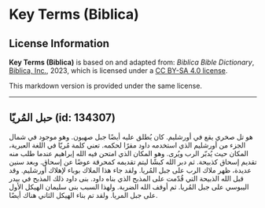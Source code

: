 # Key Terms (Biblica)

## License Information

**Key Terms (Biblica)** is based on and adapted from: _Biblica Bible Dictionary_, [Biblica, Inc.](https://www.biblica.com/), 2023, which is licensed under a [CC BY-SA 4.0 license](https://creativecommons.org/licenses/by-sa/4.0/legalcode.en).

This markdown version is provided under the same license.



--------------------------------

## حبل المُريّا (id: 134307)

هو تل صخري يقع في أورشليم. كان يُطلق عليه أيضًا جبل صهيون. وهو موجود في شمال الجزء من أورشليم الذي استخدمه داود مقرًا لحكمه. تعني كلمة مُريّا في اللغة العبرية، المكان حيث يُدبّر الرب ويُرى. وهو المكان الذي امتحن فيه الله إبراهيم عندما طلب منه تقديم إسحاق كذبيحة. ثم دبر الله كبشًا ليتم تقديمه كمحرقة عوضًا عن إسحاق. وبعد سنين عديدة، ظهر ملاك الرب على جبل المُريا. ولقد جاء هذا الملاك بوباء لإهلاك أورشليم. وقد قبل الله الذبيحة التي قُدّمت على المذبح الذي بناه داود. بنى داود ذلك المذبح في بيدر اليبوسي على جبل المُريا. ثم أوقف الله الضربة. ولهذا السبب بنى سليمان الهيكل الأول على جبل المريا. ولقد تم بناء الهيكل الثاني هناك أيضًا.


